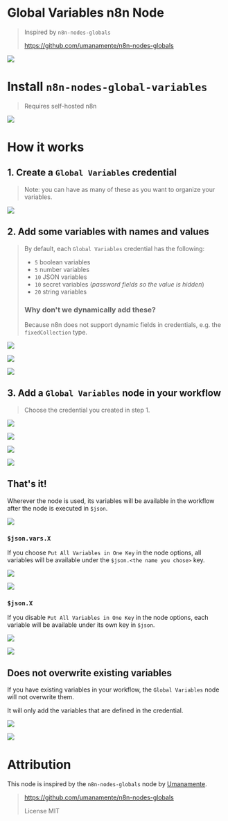 # Global Variables n8n Node

> Inspired by `n8n-nodes-globals`
>
> https://github.com/umanamente/n8n-nodes-globals


![](/screenshots/workflow-canvas.png)

# Install `n8n-nodes-global-variables`

> Requires self-hosted n8n

![](/screenshots/install.png)

# How it works

## 1. Create a `Global Variables` credential

> Note: you can have as many of these as you want to organize your variables.

![](/screenshots/search-credential.png)

## 2. Add some variables with names and values

<!--

const BOOL_COUNT = 5
const NUMBER_COUNT = 5
const JSON_COUNT = 10
const SECRET_COUNT = 10
const STRING_COUNT = 20

-->

> By default, each `Global Variables` credential has the following:
>
> - `5` boolean variables
> - `5` number variables
> - `10` JSON variables
> - `10` secret variables (_password fields so the value is hidden_)
> - `20` string variables
>
> ### Why don't we dynamically add these?
> 
> Because n8n does not support dynamic fields in credentials, e.g. the `fixedCollection` type.

![](/screenshots/cropped-booleans.png)

![](/screenshots/json.png)

![](/screenshots/text.png)

## 3. Add a `Global Variables` node in your workflow

> Choose the credential you created in step 1.

![](/screenshots/search-nodes.png)

![](/screenshots/workflow-canvas.png)

![](/screenshots/node-choode-credential.png)

![](/screenshots/node-all-variables-in-one-key.png)

## That's it!

Wherever the node is used, its variables will be available in the workflow after the node is executed in `$json`.

![](/screenshots/one-key-table.png)

### `$json.vars.X`

If you choose `Put All Variables in One Key` in the node options, all variables will be available under the `$json.<the name you chose>` key.

![](/screenshots/one-key-table.png)

![](/screenshots/one-key-json.png)

### `$json.X`

If you disable `Put All Variables in One Key` in the node options, each variable will be available under its own key in `$json`.

![](/screenshots/not-one-key-table.png)

![](/screenshots/not-one-key-json.png)

## Does not overwrite existing variables

If you have existing variables in your workflow, the `Global Variables` node will not overwrite them.

It will only add the variables that are defined in the credential.

![](/screenshots/workflow-canvas-with-edit-fields.png)

![](/screenshots/show-existing-value.png)

# Attribution

This node is inspired by the `n8n-nodes-globals` node by [Umanamente](https://github.com/umanamente).
>
> https://github.com/umanamente/n8n-nodes-globals
>
> License MIT
